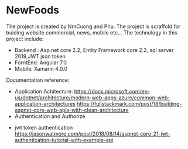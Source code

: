 # NewFoods
The project is created by NmCuong and Phu. The project is scraffold for buiding website commercial, news, mobile etc... 
The technology in this project include: 
- Backend : Asp.net core 2.2, Entity Framework core 2.2, sql server 2019,JWT json token
- ForntEnd: Angular 7.0
- Mobile: Xamarin 4.0.0


Documentation reference:
- Application Achitecture:
https://docs.microsoft.com/en-us/dotnet/architecture/modern-web-apps-azure/common-web-application-architectures
https://fullstackmark.com/post/18/building-aspnet-core-web-apis-with-clean-architecture
- Authentication and Authorize
+ jwt token authentication
https://jasonwatmore.com/post/2018/08/14/aspnet-core-21-jwt-authentication-tutorial-with-example-api
